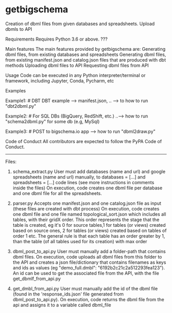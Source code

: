 # getbigschema
Creation of dbml files from given databases and spreadsheets.
Upload dbmls to API

Requirements
Requires Python 3.6 or above. ???

Main features
The main features provided by getbigschema are:
Generating dbml files, from existing databases and spreadsheets
Generating dbml files, from existing manifest.json and catalog.json files that are produced with dbt methods
Uploading dbml files to API
Requesting dbml files from API

Usage
Code can be executed in any Python interpreter/terminal or framework, including Jupyter, Conda, Pycharm, etc

Examples


Example1: # DBT
DBT example --> manifest.json, .. --> to how to run "dbt2dbml.py"

Example2: # For SQL DBs (BigQuery, RedShift, etc.)
..--> how to run "schema2dbml.py" for some db (e.g, MySql)

Example3: # POST to bigschema.io app
--> how to run "dbml2draw.py"



Code of Conduct
All contributors are expected to follow the PyPA Code of Conduct.

----------------------------------------------


Files:
1. schema_extract.py
   User must add databases (name and url) and google spreadsheets (name and url) manually, to databases = [...] and spreadsheets = [...] code lines (see more instructions in      comments inside the files)
   On execution, code creates one dbml file per database and one dbml file for all the spreadsheets.
   
2. parser.py
   Accepts one manifest.json and one catalog.json file as input (these files are created with dbt process)
   On execution, code creates one dbml file and one file named topological_sort.json which includes all tables, with their gridX order. This order represents the stage that        the table is created, eg it's 0 for source tables,1 for tables (or views) created based on source ones, 2 for tables (or views) created based on tables of order 1 etc. The      general rule is that each table has an order greater by 1, than the table (of all tables used for its creation) with max order 

3. dbml_post_to_api.py
   User must manually add a folder-path that contains dbml files. On execution, code uploads all dbml files from this folder to the API and creates a json file/dictionary that    contains filenames as keys and ids as values (eg "demo_full.dmbl": "6192b2c21c2a512293fea123"). An id can be used to get the associated file from the API, with the file        get_dbmlf_from_api.py
   
4. get_dmbl_from_api.py
   User must manually add the id of the dbml file (found in the 'response_ids.json' file generated from dbml_post_to_api.py). On execution, code returns the dbml file from the    api and assigns it to a variable called dbml_file
   


